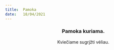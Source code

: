 ```yaml
---
title:  Pamoka
date:   18/04/2021
---
```


### <center>Pamoka kuriama.</center>
<center>Kviečiame sugrįžti vėliau.</center>